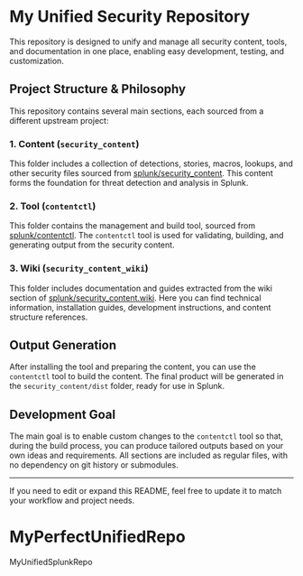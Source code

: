 # My Unified Security Repository

This repository is designed to unify and manage all security content, tools, and documentation in one place, enabling easy development, testing, and customization.

## Project Structure & Philosophy

This repository contains several main sections, each sourced from a different upstream project:

### 1. Content (`security_content`)
This folder includes a collection of detections, stories, macros, lookups, and other security files sourced from [splunk/security_content](https://github.com/splunk/security_content). This content forms the foundation for threat detection and analysis in Splunk.

### 2. Tool (`contentctl`)
This folder contains the management and build tool, sourced from [splunk/contentctl](https://github.com/splunk/contentctl). The `contentctl` tool is used for validating, building, and generating output from the security content.

### 3. Wiki (`security_content_wiki`)
This folder includes documentation and guides extracted from the wiki section of [splunk/security_content.wiki](https://github.com/splunk/security_content.wiki). Here you can find technical information, installation guides, development instructions, and content structure references.

## Output Generation

After installing the tool and preparing the content, you can use the `contentctl` tool to build the content. The final product will be generated in the `security_content/dist` folder, ready for use in Splunk.

## Development Goal

The main goal is to enable custom changes to the `contentctl` tool so that, during the build process, you can produce tailored outputs based on your own ideas and requirements. All sections are included as regular files, with no dependency on git history or submodules.

---
If you need to edit or expand this README, feel free to update it to match your workflow and project needs.
# MyPerfectUnifiedRepo
MyUnifiedSplunkRepo
